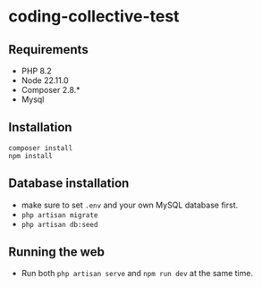 # coding-collective-test

## Requirements
- PHP 8.2
- Node 22.11.0
- Composer 2.8.*
- Mysql

## Installation
```
composer install
npm install
```

## Database installation
- make sure to set `.env` and your own MySQL database first.
- `php artisan migrate`
- `php artisan db:seed`

## Running the web
- Run both `php artisan serve` and `npm run dev` at the same time.
